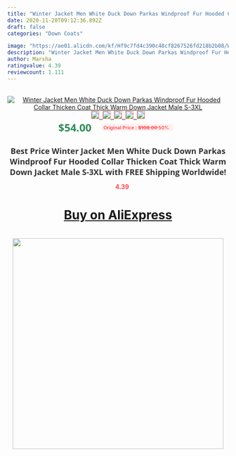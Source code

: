 ```yaml
---
title: "Winter Jacket Men White Duck Down Parkas Windproof Fur Hooded Collar Thicken Coat Thick Warm Down Jacket Male S-3XL"
date: 2020-11-20T09:12:36.892Z
draft: false
categories: "Down Coats"

image: "https://ae01.alicdn.com/kf/Hf9c7fd4c390c48cf8267526fd218b2b08/Winter-Jacket-Men-White-Duck-Down-Parkas-Windproof-Fur-Hooded-Collar-Thicken-Coat-Thick-Warm-Down.jpg"
description: "Winter Jacket Men White Duck Down Parkas Windproof Fur Hooded Collar Thicken Coat Thick Warm Down Jacket Male S-3XL"
author: Marsha
ratingvalue: 4.39
reviewcount: 1.111
---
```

<br>
<div style="text-align: center;">
<a href="https://s.click.aliexpress.com/e/_9h1M09" target="_blank" rel="nofollow noopener noreferrer"><img alt="Winter Jacket Men White Duck Down Parkas Windproof Fur Hooded Collar Thicken Coat Thick Warm Down Jacket Male S-3XL" class="magnifier-image" src="https://ae01.alicdn.com/kf/Hf9c7fd4c390c48cf8267526fd218b2b08/Winter-Jacket-Men-White-Duck-Down-Parkas-Windproof-Fur-Hooded-Collar-Thicken-Coat-Thick-Warm-Down.jpg_640x640.jpg">
<br>
<img style="border:1px solid salmon" src="https://ae01.alicdn.com/kf/Hf9c7fd4c390c48cf8267526fd218b2b08/Winter-Jacket-Men-White-Duck-Down-Parkas-Windproof-Fur-Hooded-Collar-Thicken-Coat-Thick-Warm-Down.jpg_120x120.jpg">&nbsp;&nbsp;<img style="border:1px solid salmon" src="https://ae01.alicdn.com/kf/H0b18486e2d5c477cb71c521ea48ee9a1g/Winter-Jacket-Men-White-Duck-Down-Parkas-Windproof-Fur-Hooded-Collar-Thicken-Coat-Thick-Warm-Down.jpg_120x120.jpg">&nbsp;&nbsp;<img style="border:1px solid salmon" src="https://ae01.alicdn.com/kf/H2e888a691e9e4b609dc5e93d461f991a0/Winter-Jacket-Men-White-Duck-Down-Parkas-Windproof-Fur-Hooded-Collar-Thicken-Coat-Thick-Warm-Down.jpg_120x120.jpg">&nbsp;&nbsp;<img style="border:1px solid salmon" src="https://ae01.alicdn.com/kf/H7017e566860a43eeb32ceef5679de219r/Winter-Jacket-Men-White-Duck-Down-Parkas-Windproof-Fur-Hooded-Collar-Thicken-Coat-Thick-Warm-Down.jpg_120x120.jpg">&nbsp;&nbsp;<img style="border:1px solid salmon" src="https://ae01.alicdn.com/kf/Hd17416f5a10c4e68b9e310f7ec301625y/Winter-Jacket-Men-White-Duck-Down-Parkas-Windproof-Fur-Hooded-Collar-Thicken-Coat-Thick-Warm-Down.jpg_120x120.jpg"></a></div><br0>
<div style="text-align: center;"><span style="background-color: white; border: 0px; box-sizing: border-box; color: seagreen; display: inline-block; font-family: &quot;open sans&quot; , &quot;arial&quot; , &quot;helvetica&quot; , sans-serif , &quot;heiti&quot;; font-size: 24px; font-stretch: inherit; font-weight: 700; line-height: inherit; margin: 0px 10px 0px 0px; padding: 0px; vertical-align: middle;">$54.00 </span>
<span style="background: rgb(255 , 241 , 241); border-radius: 3px; border: 0px; box-sizing: border-box; color: #ff4747; display: inline-block; font-family: inherit; font-size: 12px; font-stretch: inherit; font-style: inherit; font-variant: inherit; font-weight: 600; line-height: inherit; margin: 0px; padding: 2px 5px; transform: scale(0.9); vertical-align: middle;">Original Price : <b style="text-decoration: line-through;">$108.00 </b> 50%&nbsp;&nbsp;</span></div>
<h1 style="color: #333333; display: inline-block; font-family: &quot;open sans&quot; , &quot;arial&quot; , &quot;helvetica&quot; , sans-serif , &quot;heiti&quot;; font-size: 18px; font-stretch: inherit; font-weight: 700; text-align: center;">Best Price Winter Jacket Men White Duck Down Parkas Windproof Fur Hooded Collar Thicken Coat Thick Warm Down Jacket Male S-3XL with FREE Shipping Worldwide!</h1>
<div style="color: #ff4747; text-align: center;">
<img src="https://4.bp.blogspot.com/-M0ZcTcb-5uY/XleCXlxnR4I/AAAAAAAAAEc/OrjgMkXV1oMQFaCRZj5HQwOCBcu3w1FegCPcBGAYYCw/s1600/star.png" style="height: 15px;">&nbsp;<b>4.39</b></div>
<div class="button_cont" align="center"><a class="buynow_a" href="https://s.click.aliexpress.com/e/_9h1M09" target="_blank" rel="nofollow noopener noreferrer"><H1>Buy on AliExpress</H1></a></div><br>
<div class="separator" style="clear: both; text-align: center;">
<img src="https://lh3.googleusercontent.com/-pTy5HemUv9M/XlePHvY0dAI/AAAAAAAAAE4/0nX5iRUoIWY8eMW9Dpxeirr157OZliDIgCLcBGAsYHQ/s1600/badge.gif" width="480">
</div>
